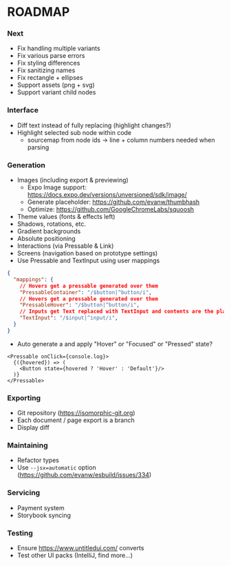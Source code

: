# ROADMAP

### Next
- Fix handling multiple variants
- Fix various parse errors
- Fix styling differences
- Fix sanitizing names
- Fix rectangle + ellipses
- Support assets (png + svg)
- Support variant child nodes

### Interface
- Diff text instead of fully replacing (highlight changes?)
- Highlight selected sub node within code
  - sourcemap from node ids -> line + column numbers needed when parsing

### Generation
- Images (including export & previewing)
  - Expo Image support: https://docs.expo.dev/versions/unversioned/sdk/image/
  - Generate placeholder: https://github.com/evanw/thumbhash
  - Optimize: https://github.com/GoogleChromeLabs/squoosh
- Theme values (fonts & effects left)
- Shadows, rotations, etc.
- Gradient backgrounds
- Absolute positioning
- Interactions (via Pressable & Link)
- Screens (navigation based on prototype settings)
- Use Pressable and TextInput using user mappings
```json
{
  "mappings": {
    // Hovers get a pressable generated over them
    "PressableContainer": "/$button|^button/i",
    // Hovers get a pressable generated over them
    "PressableHover": "/$button|^button/i",
    // Inputs get Text replaced with TextInput and contents are the placeholder attr
    "TextInput": "/$input|^input/i",
  }
}
```
- Auto generate a <Pressable> and apply "Hover" or "Focused" or "Pressed" state?
```tsx
<Pressable onClick={console.log}>
  {({hovered}) => (
    <Button state={hovered ? 'Hover' : 'Default'}/>
  )}
</Pressable>
```

### Exporting
- Git repository (https://isomorphic-git.org)
- Each document / page export is a branch
- Display diff

### Maintaining
- Refactor types
- Use `--jsx=automatic` option (https://github.com/evanw/esbuild/issues/334)

### Servicing
- Payment system
- Storybook syncing

### Testing
- Ensure https://www.untitledui.com/ converts
- Test other UI packs (IntelliJ, find more...)
